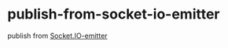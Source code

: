# publish-from-socket-io-emitter

publish from [Socket.IO-emitter](https://github.com/socketio/socket.io-emitter)
